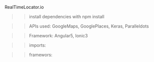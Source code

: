 RealTimeLocator.io


>>install dependencies with npm install 

>>APIs used: GoogleMaps, GooglePlaces, Keras, Paralleldots

>>Framework: Angular5, Ionic3

>>imports: 

>>framewors: 

